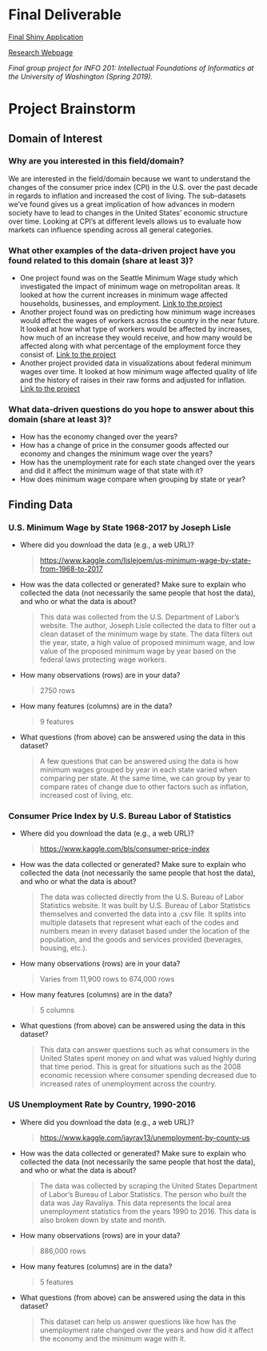 # Final Deliverable
[Final Shiny Application](https://oscar-perez1.shinyapps.io/wage_and_unemployment_in_the_us/)

[Research Webpage](https://kevinlnguyen.github.io/us-income-and-unemployment/)

*Final group project for INFO 201: Intellectual Foundations of Informatics at the University of Washington (Spring 2019).*

# Project Brainstorm

## Domain of Interest

### Why are you interested in this field/domain?

We are interested in the field/domain because we want to understand the changes of the consumer price index (CPI) in the U.S. over the past decade in regards to inflation and increased the cost of living. The sub-datasets we’ve found gives us a great implication of how advances in modern society have to lead to changes in the United States’ economic structure over time. Looking at CPI’s at different levels allows us to evaluate how markets can influence spending across all general categories.


### What other examples of the data-driven project have you found related to this domain (share at least 3)?

* One project found was on the Seattle Minimum Wage study which investigated the impact of minimum wage on metropolitan areas. It looked at how the current increases in minimum wage affected households, businesses, and employment. [Link to the project](https://evans.uw.edu/policy-impact/minimum-wage-study)
* Another project found was on predicting how minimum wage increases would affect the wages of workers across the country in the near future. It looked at how what type of workers would be affected by increases, how much of an increase they would receive, and how many would be affected along with what percentage of the employment force they consist of. [Link to the project](https://www.epi.org/publication/data-tables-raising-the-minimum-wage-to-12-by-2020-would-lift-wages-for-35-million-workers/)
* Another project provided data in visualizations about federal minimum wages over time. It looked at how minimum wage affected quality of life and the history of raises in their raw forms and adjusted for inflation. [Link to the project](https://www.washingtonpost.com/business/minimum-wage/2018/11/20/4892360e-ecf0-11e8-8b47-bd0975fd6199_story.html?utm_term=.a86bcb7c3d24)


### What data-driven questions do you hope to answer about this domain (share at least 3)?

* How has the economy changed over the years?
* How has a change of price in the consumer goods affected our economy and changes the minimum wage over the years?
* How has the unemployment rate for each state changed over the years and did it affect the minimum wage of that state with it?
* How does minimum wage compare when grouping by state or year?


## Finding Data

### U.S. Minimum Wage by State 1968-2017 by Joseph Lisle

* Where did you download the data (e.g., a web URL)?
    > https://www.kaggle.com/lislejoem/us-minimum-wage-by-state-from-1968-to-2017

* How was the data collected or generated? Make sure to explain who collected the data (not necessarily the same people that host the data), and who or what the data is about?
    > This data was collected from the U.S. Department of Labor’s website. The author, Joseph Lisle collected the data to filter out a clean dataset of the minimum wage by state. The data filters out the year, state, a high value of proposed minimum wage, and low value of the proposed minimum wage by year based on the federal laws protecting wage workers.

* How many observations (rows) are in your data?
    > 2750 rows

* How many features (columns) are in the data?
    > 9 features

* What questions (from above) can be answered using the data in this dataset?
    > A few questions that can be answered using the data is how minimum wages grouped by year in each state varied when comparing per state. At the same time, we can group by year to compare rates of change due to other factors such as inflation, increased cost of living, etc.


### Consumer Price Index by U.S. Bureau Labor of Statistics

* Where did you download the data (e.g., a web URL)?
    > https://www.kaggle.com/bls/consumer-price-index

* How was the data collected or generated? Make sure to explain who collected the data (not necessarily the same people that host the data), and who or what the data is about?
    > The data was collected directly from the U.S. Bureau of Labor Statistics website. It was built by U.S. Bureau of Labor Statistics themselves and converted the data into a .csv file. It splits into multiple datasets that represent what each of the codes and numbers mean in every dataset based under the location of the population, and the goods and services provided (beverages, housing, etc.).

* How many observations (rows) are in your data?
    > Varies from 11,900 rows to 674,000 rows

* How many features (columns) are in the data?
    > 5 columns

* What questions (from above) can be answered using the data in this dataset?
    > This data can answer questions such as what consumers in the United States spent money on and what was valued highly during that time period. This is great for situations such as the 2008 economic recession where consumer spending decreased due to increased rates of unemployment across the country.


### US Unemployment Rate by Country, 1990-2016

* Where did you download the data (e.g., a web URL)?
    > https://www.kaggle.com/jayrav13/unemployment-by-county-us

* How was the data collected or generated? Make sure to explain who collected the data (not necessarily the same people that host the data), and who or what the data is about?
    > The data was collected by scraping the United States Department of Labor’s Bureau of Labor Statistics. The person who built the data was Jay Ravaliya. This data represents the local area unemployment statistics from the years 1990 to 2016. This data is also broken down by state and month.

* How many observations (rows) are in your data?
    > 886,000 rows

* How many features (columns) are in the data?
    > 5 features

* What questions (from above) can be answered using the data in this dataset?
    > This dataset can help us answer questions like how has the unemployment rate changed over the years and how did it affect the economy and the minimum wage with it.
